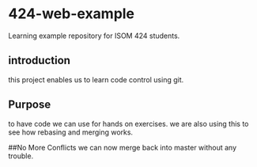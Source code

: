 # 424-web-example
Learning example repository for ISOM 424 students.

## introduction
this project enables us to learn code control using git.
## Purpose
to have code we can use for hands on exercises. we are also using this to see how rebasing and merging works.

##No More Conflicts
we can now merge back into master without any trouble.

